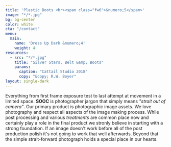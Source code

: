 ```yaml
---
title: 'Plastic Boots <br><span class="fw6">&numero;5</span>'
image: "*/*.jpg"
bg: bg-center
color: white
cta: "/contact"
menu:
  main:
    name: 'Dress Up Dark &numero;4'
    weight: 4
resources:
  - src: "*/*.jpg"
    title: "Silver Stars, Belt &amp; Boots"
    params:
      caption: "Cattail Studio 2018"
      copy: "&copy; R.W. Boyer"
layout: single-dark
---
```

Everything from first frame exposure test to last attempt at movement in a limited space. **SOOC** is photographer jargon that simply means *"strait out of camera"*. Our primary product is photographic image assets. We love photography and respect all aspects of the image making process. While post processing and various *treatments* are common place now and certainly play a role in the final product we stronly believe in starting with a strong foundation. If an image doesn't work before all of the post production polish it's not going to work that well afterwards. Beyond that the simple strait-forward photograph holds a special place in our hearts.
